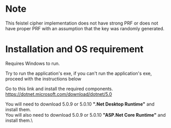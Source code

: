 # Note
This feistel cipher implementation does not have strong PRF or does not have proper PRF with an assumption that the key was randomly generated.

# Installation and OS requirement
Requires Windows to run.

Try to run the application's exe, if you can't run the application's exe, proceed with the instructions
below

Go to this link and install the required components.
https://dotnet.microsoft.com/download/dotnet/5.0

You will need to download 5.0.9 or 5.0.10 **".Net Desktop Runtime"** and install them.\
You will also need to download 5.0.9 or 5.0.10 **"ASP.Net Core Runtime"** and install them.\
